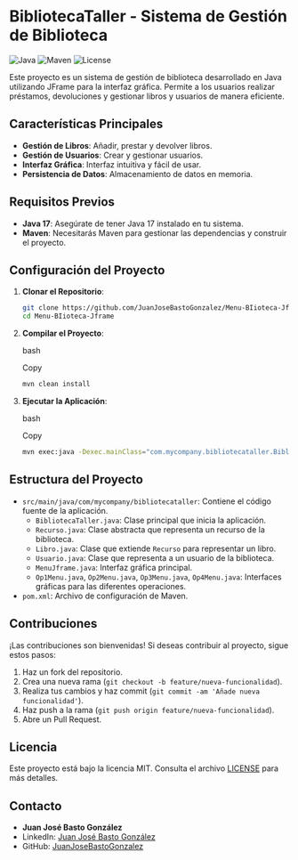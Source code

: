 # BibliotecaTaller - Sistema de Gestión de Biblioteca

![Java](https://img.shields.io/badge/Java-17-blue)
![Maven](https://img.shields.io/badge/Maven-3.8.4-green)
![License](https://img.shields.io/badge/License-MIT-yellow)

Este proyecto es un sistema de gestión de biblioteca desarrollado en Java utilizando JFrame para la interfaz gráfica. Permite a los usuarios realizar préstamos, devoluciones y gestionar libros y usuarios de manera eficiente.

## Características Principales

- **Gestión de Libros**: Añadir, prestar y devolver libros.
- **Gestión de Usuarios**: Crear y gestionar usuarios.
- **Interfaz Gráfica**: Interfaz intuitiva y fácil de usar.
- **Persistencia de Datos**: Almacenamiento de datos en memoria.

## Requisitos Previos

- **Java 17**: Asegúrate de tener Java 17 instalado en tu sistema.
- **Maven**: Necesitarás Maven para gestionar las dependencias y construir el proyecto.

## Configuración del Proyecto

1. **Clonar el Repositorio**:
   ```bash
   git clone https://github.com/JuanJoseBastoGonzalez/Menu-BIioteca-Jframe.git
   cd Menu-BIioteca-Jframe

1. **Compilar el Proyecto**:

   bash

   Copy

   ```bash
   mvn clean install
   ```

2. **Ejecutar la Aplicación**:

   bash

   Copy

   ```bash
   mvn exec:java -Dexec.mainClass="com.mycompany.bibliotecataller.BibliotecaTaller"
   ```

## Estructura del Proyecto

- `src/main/java/com/mycompany/bibliotecataller`: Contiene el código fuente de la aplicación.
  - `BibliotecaTaller.java`: Clase principal que inicia la aplicación.
  - `Recurso.java`: Clase abstracta que representa un recurso de la biblioteca.
  - `Libro.java`: Clase que extiende `Recurso` para representar un libro.
  - `Usuario.java`: Clase que representa a un usuario de la biblioteca.
  - `MenuJframe.java`: Interfaz gráfica principal.
  - `Op1Menu.java`, `Op2Menu.java`, `Op3Menu.java`, `Op4Menu.java`: Interfaces gráficas para las diferentes operaciones.
- `pom.xml`: Archivo de configuración de Maven.

## Contribuciones

¡Las contribuciones son bienvenidas! Si deseas contribuir al proyecto, sigue estos pasos:

1. Haz un fork del repositorio.
2. Crea una nueva rama (`git checkout -b feature/nueva-funcionalidad`).
3. Realiza tus cambios y haz commit (`git commit -am 'Añade nueva funcionalidad'`).
4. Haz push a la rama (`git push origin feature/nueva-funcionalidad`).
5. Abre un Pull Request.

## Licencia

Este proyecto está bajo la licencia MIT. Consulta el archivo [LICENSE](https://LICENSE) para más detalles.

## Contacto

- **Juan José Basto González**
- LinkedIn: [Juan José Basto González](https://www.linkedin.com/in/juan-jose-basto-gonzalez-49945023a/)
- GitHub: [JuanJoseBastoGonzalez](https://github.com/JuanJoseBastoGonzalez)